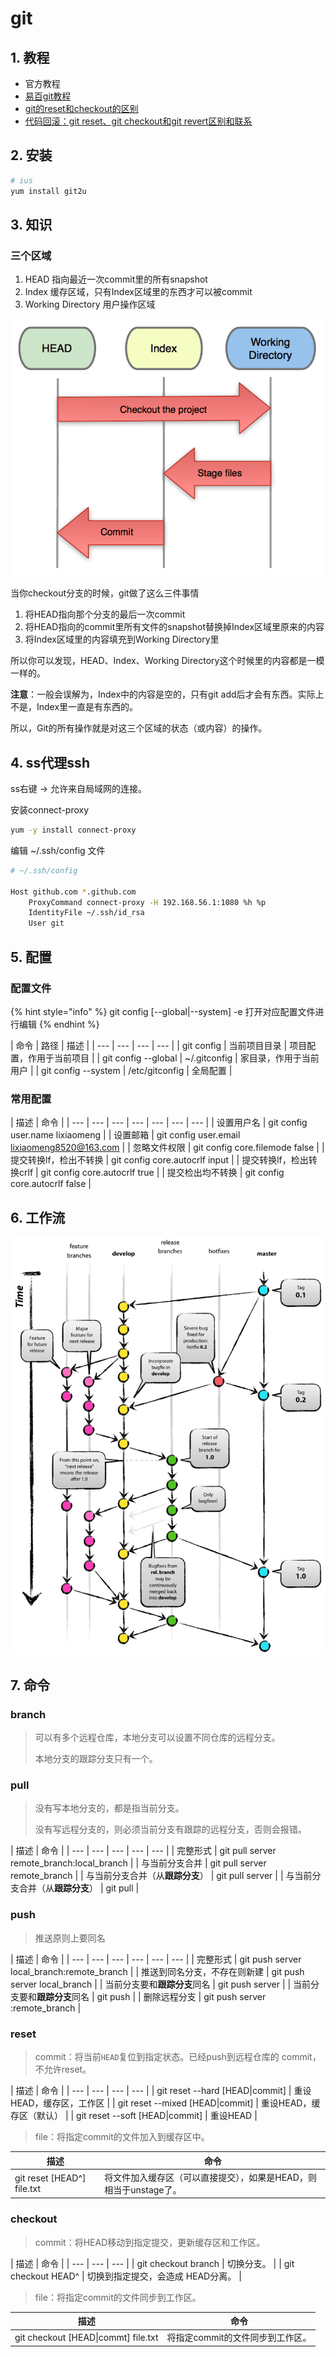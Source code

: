 # git

## 1. 教程

* 官方教程
* [易百git教程](https://www.yiibai.com/git/)
* [git的reset和checkout的区别](https://segmentfault.com/a/1190000006185954)
* [代码回滚：git reset、git checkout和git revert区别和联系](https://www.cnblogs.com/houpeiyong/p/5890748.html)

## 2. 安装

```bash
# ius
yum install git2u
```

## 3. 知识

### 三个区域

1. HEAD 指向最近一次commit里的所有snapshot
2. Index 缓存区域，只有Index区域里的东西才可以被commit
3. Working Directory 用户操作区域

![](../.gitbook/assets/264847285-57a482dc54c83_articlex.png)

当你checkout分支的时候，git做了这么三件事情

1. 将HEAD指向那个分支的最后一次commit
2. 将HEAD指向的commit里所有文件的snapshot替换掉Index区域里原来的内容
3. 将Index区域里的内容填充到Working Directory里

所以你可以发现，HEAD、Index、Working Directory这个时候里的内容都是一模一样的。

**注意**：一般会误解为，Index中的内容是空的，只有git add后才会有东西。实际上不是，Index里一直是有东西的。

所以，Git的所有操作就是对这三个区域的状态（或内容）的操作。

## 4. ss代理ssh

ss右键 -&gt; 允许来自局域网的连接。

安装connect-proxy

```bash
yum -y install connect-proxy
```

编辑 ~/.ssh/config 文件

```bash
# ~/.ssh/config

Host github.com *.github.com
    ProxyCommand connect-proxy -H 192.168.56.1:1080 %h %p
    IdentityFile ~/.ssh/id_rsa
    User git
```

## 5. 配置

### 配置文件

{% hint style="info" %}
git config \[--global\|--system\] -e  打开对应配置文件进行编辑
{% endhint %}

| 命令 | 路径 | 描述 |
| --- | --- | --- | --- |
| git config | 当前项目目录 | 项目配置，作用于当前项目 |
| git config --global | ~/.gitconfig | 家目录，作用于当前用户 |
| git config --system | /etc/gitconfig | 全局配置 |

### 常用配置

| 描述 | 命令 |
| --- | --- | --- | --- | --- | --- | --- |
| 设置用户名 | git config user.name lixiaomeng |
| 设置邮箱 | git config user.email lixiaomeng8520@163.com |
| 忽略文件权限 | git config core.filemode false |
| 提交转换lf，检出不转换 | git config core.autocrlf input |
| 提交转换lf，检出转换crlf | git config core.autocrlf true |
| 提交检出均不转换 | git config core.autocrlf false |

## 6. 工作流

![](../.gitbook/assets/git-model-2x.png)

## 7. 命令

### branch

> 可以有多个远程仓库，本地分支可以设置不同仓库的远程分支。
>
> 本地分支的跟踪分支只有一个。

### pull

> 没有写本地分支的，都是指当前分支。
>
> 没有写远程分支的，则必须当前分支有跟踪的远程分支，否则会报错。

| 描述 | 命令 |
| --- | --- | --- | --- | --- |
| 完整形式 | git pull server remote\_branch:local\_branch |
| 与当前分支合并 | git pull server remote\_branch |
| 与当前分支合并（从**跟踪分支**） | git pull server |
| 与当前分支合并（从**跟踪分支**） | git pull |

### push

> 推送原则上要同名

| 描述 | 命令 |
| --- | --- | --- | --- | --- | --- |
| 完整形式 | git push server local\_branch:remote\_branch |
| 推送到同名分支，不存在则新建 | git push server local\_branch |
| 当前分支要和**跟踪分支**同名 | git push server |
| 当前分支要和**跟踪分支**同名 | git push |
| 删除远程分支 | git push server :remote\_branch |

### reset

> commit：将当前`HEAD`复位到指定状态。已经push到远程仓库的 commit，不允许reset。

| 描述 | 命令 |
| --- | --- | --- | --- |
| git reset --hard \[HEAD\|commit\] | 重设HEAD，缓存区，工作区 |
| git reset --mixed \[HEAD\|commit\] | 重设HEAD，缓存区（默认） |
| git reset --soft \[HEAD\|commit\] | 重设HEAD |

> file：将指定commit的文件加入到缓存区中。

| 描述 | 命令 |
| --- | --- |
| git reset \[HEAD^\] file.txt | 将文件加入缓存区（可以直接提交），如果是HEAD，则相当于unstage了。 |

### checkout

> commit：将HEAD移动到指定提交，更新缓存区和工作区。

| 描述 | 命令 |
| --- | --- | --- |
| git checkout branch | 切换分支。 |
| git checkout HEAD^ | 切换到指定提交，会造成 HEAD分离。 |

> file：将指定commit的文件同步到工作区。

| 描述 | 命令 |
| --- | --- |
| git checkout \[HEAD\|commt\] file.txt | 将指定commit的文件同步到工作区。 |



